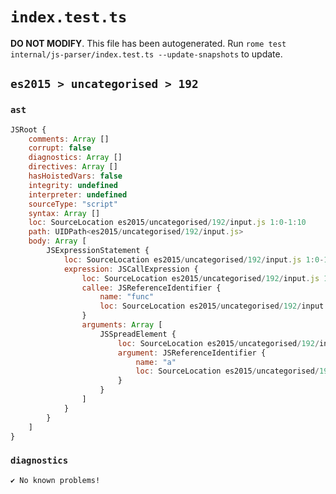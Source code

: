 # `index.test.ts`

**DO NOT MODIFY**. This file has been autogenerated. Run `rome test internal/js-parser/index.test.ts --update-snapshots` to update.

## `es2015 > uncategorised > 192`

### `ast`

```javascript
JSRoot {
	comments: Array []
	corrupt: false
	diagnostics: Array []
	directives: Array []
	hasHoistedVars: false
	integrity: undefined
	interpreter: undefined
	sourceType: "script"
	syntax: Array []
	loc: SourceLocation es2015/uncategorised/192/input.js 1:0-1:10
	path: UIDPath<es2015/uncategorised/192/input.js>
	body: Array [
		JSExpressionStatement {
			loc: SourceLocation es2015/uncategorised/192/input.js 1:0-1:10
			expression: JSCallExpression {
				loc: SourceLocation es2015/uncategorised/192/input.js 1:0-1:10
				callee: JSReferenceIdentifier {
					name: "func"
					loc: SourceLocation es2015/uncategorised/192/input.js 1:0-1:4 (func)
				}
				arguments: Array [
					JSSpreadElement {
						loc: SourceLocation es2015/uncategorised/192/input.js 1:5-1:9
						argument: JSReferenceIdentifier {
							name: "a"
							loc: SourceLocation es2015/uncategorised/192/input.js 1:8-1:9 (a)
						}
					}
				]
			}
		}
	]
}
```

### `diagnostics`

```
✔ No known problems!

```
